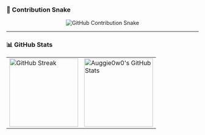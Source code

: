 ### 🐍 Contribution Snake

<p align="center">
  <img src="dist/github-snake-dark.svg" alt="GitHub Contribution Snake" />
</p>

<!-- Alternative: Use GIF version -->
<!-- <p align="center">
  <img src="dist/ocean.gif" alt="GitHub Contribution Snake GIF" />
</p> -->

---

### 📊 GitHub Stats

<table>
  <tr>
    <td>
      <a href="https://git.io/streak-stats">
        <img height="180em" src="https://streak-stats.demolab.com/?user=Auggie0w0&theme=default&hide_border=true" alt="GitHub Streak"/>
      </a>
    </td>
    <td>
      <a href="https://github.com/anuraghazra/github-readme-stats">
        <img height="180em" src="https://github-readme-stats.vercel.app/api?username=Auggie0w0&show_icons=true&theme=default&hide_border=true" alt="Auggie0w0's GitHub Stats"/>
      </a>
    </td>
  </tr>
</table>
